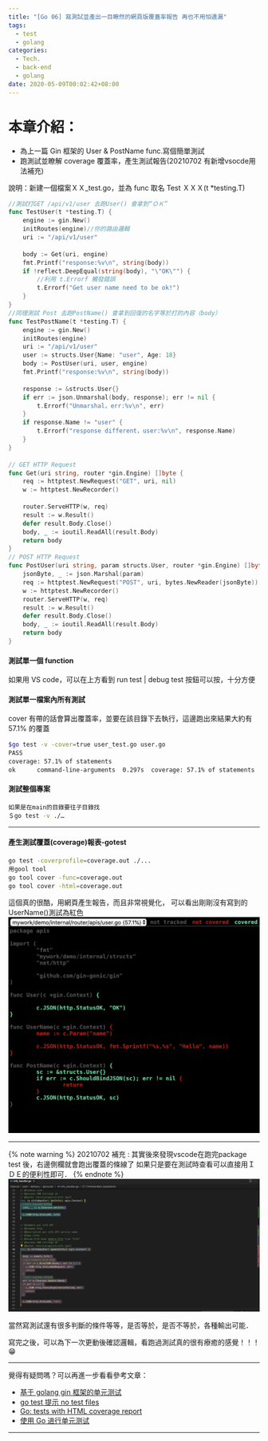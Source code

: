```yaml
---
title: "[Go 06] 寫測試並產出一目瞭然的網頁版覆蓋率報告 再也不用怕遺漏"
tags:
  - test
  - golang
categories:
  - Tech.
  - back-end
  - golang
date: 2020-05-09T00:02:42+08:00
---
```


# 本章介紹：

- 為上一篇 Gin 框架的 User & PostName func.寫個簡單測試
- 跑測試並瞭解 coverage 覆蓋率，產生測試報告(20210702 有新增vsocde用法補充)

<!--more-->

說明：新建一個檔案ＸＸ\_test.go，並為 func 取名 Test ＸＸＸ(t \*testing.T)

```go
//測試打GET /api/v1/user 去跑User() 會拿到“ＯＫ”
func TestUser(t *testing.T) {
	engine := gin.New()
	initRoutes(engine)//你的路由邏輯
	uri := "/api/v1/user"

	body := Get(uri, engine)
	fmt.Printf("response:%v\n", string(body))
	if !reflect.DeepEqual(string(body), "\"OK\"") {
		//利用 t.Errorf 觸發錯誤
		t.Errorf("Get user name need to be ok!")
	}
}
//同理測試 Post 去跑PostName() 會拿到回復的名字等於打的內容（body）
func TestPostName(t *testing.T) {
	engine := gin.New()
	initRoutes(engine) 
	uri := "/api/v1/user"
	user := structs.User{Name: "user", Age: 18}
	body := PostUser(uri, user, engine)
	fmt.Printf("response:%v\n", string(body))

	response := &structs.User{}
	if err := json.Unmarshal(body, response); err != nil {
		t.Errorf("Unmarshal，err:%v\n", err)
	}
	if response.Name != "user" {
		t.Errorf("response different，user:%v\n", response.Name)
	}
}

// GET HTTP Request
func Get(uri string, router *gin.Engine) []byte {
	req := httptest.NewRequest("GET", uri, nil)
	w := httptest.NewRecorder()

	router.ServeHTTP(w, req)
	result := w.Result()
	defer result.Body.Close()
	body, _ := ioutil.ReadAll(result.Body)
	return body
}
// POST HTTP Request
func PostUser(uri string, param structs.User, router *gin.Engine) []byte {
	jsonByte, _ := json.Marshal(param)
	req := httptest.NewRequest("POST", uri, bytes.NewReader(jsonByte))
	w := httptest.NewRecorder()
	router.ServeHTTP(w, req)
	result := w.Result()
	defer result.Body.Close()
	body, _ := ioutil.ReadAll(result.Body)
	return body
}


```

#### 測試單一個 function

如果用 VS code，可以在上方看到 run test | debug test 按鈕可以按，十分方便

#### 測試單一檔案內所有測試

cover 有帶的話會算出覆蓋率，並要在該目錄下去執行，這邊跑出來結果大約有 57.1% 的覆蓋

```bash
$go test -v -cover=true user_test.go user.go
PASS
coverage: 57.1% of statements
ok      command-line-arguments  0.297s  coverage: 57.1% of statements
```

#### 測試整個專案

```bash
如果是在main的目錄要往子目錄找
＄go test -v ./…
```

----
#### 產生測試覆蓋(coverage)報表-gotest


```bash
go test -coverprofile=coverage.out ./...
用gool tool
go tool cover -func=coverage.out
go tool cover -html=coverage.out
```

這個真的很酷，用網頁產生報告，而且非常視覺化，
可以看出剛剛沒有寫到的 UserName()測試為紅色
![](/images/post/test_coverage.png)

---

{% note warning %} 20210702 補充 :
其實後來發現vscode在跑完package test 後，右邊側欄就會跑出覆蓋的條線了
如果只是要在測試時查看可以直接用ＩＤＥ的便利性即可．
{% endnote %}
![](/images/post/test_coverage_vscode.png)


當然寫測試還有很多判斷的條件等等，是否等於，是否不等於，各種輸出可能．

寫完之後，可以為下一次更動後確認邏輯，看跑過測試真的很有療癒的感覺！！！:grin:

---

覺得有疑問嗎？可以再進一步看看參考文章：  
- [基于 golang gin 框架的单元测试](https://studygolang.com/articles/11836 "基于golang gin框架的单元测试")
- [go test 提示 no test files](https://www.sunzhongwei.com/go-test-suggests-no-test-files "go test 提示 no test files")<br>
- [Go: tests with HTML coverage report](https://medium.com/@kenanbek/go-tests-with-html-coverage-report-f977da09552d "Go: tests with HTML coverage report")<br>
- [使用 Go 进行单元测试](https://juejin.im/post/5dc37eb8e51d452a066999bf "使用 Go 进行单元测试")<br>


---



